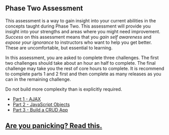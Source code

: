 ## Phase Two Assessment

This assessment is a way to gain insight into your current abilities in the concepts taught during Phase Two. This assessment will provide you insight into your strengths and areas where you might need improvement. *Success* on this assessment means that you *gain self awareness* and *expose your ignorance* to instructors who want to help you get better. These are uncomfortable, but essential to learning.

In this assessment, you are asked to complete three challenges. The first two challenges should take about an hour an half to complete. The final challenge may take you the rest of core hours to complete. It is recommend to complete parts 1 and 2 first and then complete as many releases as you can in the remaining challenge.

Do not build more complexity than is explicitly required.

- [Part 1 - AJAX](part-1/)
- [Part 2 - JavaScript Objects](part-2/)
- [Part 3 - Build a CRUD App](part-3/)


## [Are you panicking? Read this.](panic.md)